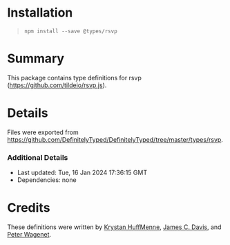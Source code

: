 # Installation
> `npm install --save @types/rsvp`

# Summary
This package contains type definitions for rsvp (https://github.com/tildeio/rsvp.js).

# Details
Files were exported from https://github.com/DefinitelyTyped/DefinitelyTyped/tree/master/types/rsvp.

### Additional Details
 * Last updated: Tue, 16 Jan 2024 17:36:15 GMT
 * Dependencies: none

# Credits
These definitions were written by [Krystan HuffMenne](https://github.com/gitKrystan), [James C. Davis](https://github.com/jamescdavis), and [Peter Wagenet](https://github.com/wagenet).
